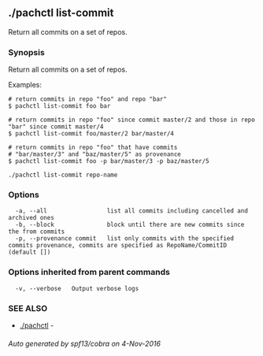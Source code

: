 ## ./pachctl list-commit

Return all commits on a set of repos.

### Synopsis


Return all commits on a set of repos.

Examples:

	# return commits in repo "foo" and repo "bar"
	$ pachctl list-commit foo bar

	# return commits in repo "foo" since commit master/2 and those in repo "bar" since commit master/4
	$ pachctl list-commit foo/master/2 bar/master/4

	# return commits in repo "foo" that have commits
	# "bar/master/3" and "baz/master/5" as provenance
	$ pachctl list-commit foo -p bar/master/3 -p baz/master/5



```
./pachctl list-commit repo-name
```

### Options

```
  -a, --all                 list all commits including cancelled and archived ones
  -b, --block               block until there are new commits since the from commits
  -p, --provenance commit   list only commits with the specified commits provenance, commits are specified as RepoName/CommitID (default [])
```

### Options inherited from parent commands

```
  -v, --verbose   Output verbose logs
```

### SEE ALSO
* [./pachctl](./pachctl.md)	 - 

###### Auto generated by spf13/cobra on 4-Nov-2016

